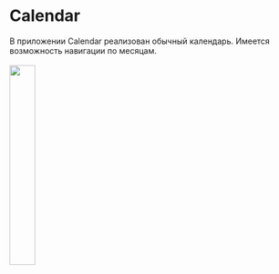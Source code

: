 # Calendar
В приложении Calendar реализован обычный календарь. Имеется возможность навигации по месяцам.<br><br>
<img src="https://user-images.githubusercontent.com/91336238/217497783-3810eccb-4008-4a83-8141-d501212da8a6.png" width="30%" height="30%">
